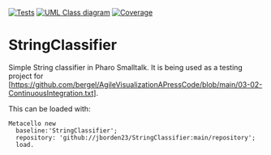 [![Tests](https://github.com/jborden23/StringClassifier/actions/workflows/runTests.yml/badge.svg?branch=main)](https://github.com/jborden23/StringClassifier/actions/workflows/runTests.yml) [![UML Class diagram](https://github.com/jborden23/StringClassifier/actions/workflows/visualizeClassDiagram.yml/badge.svg)](https://github.com/jborden23/StringClassifier/blob/main/ci_data/uml.png) [![Coverage](https://raw.githubusercontent.com/jborden23/StringClassifier/main/ci_data/coverageBadge.svg)](https://github.com/jborden23/StringClassifier/blob/main/ci_data/coverage.png)


# StringClassifier
Simple String classifier in Pharo Smalltalk. It is being used as a testing project for [https://github.com/bergel/AgileVisualizationAPressCode/blob/main/03-02-ContinuousIntegration.txt]. 

This can be loaded with:
```
Metacello new
  baseline:'StringClassifier';
  repository: 'github://jborden23/StringClassifier:main/repository';
  load.
```
